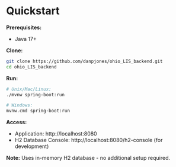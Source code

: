 # Quickstart

**Prerequisites:**
- Java 17+

**Clone:**
```bash
git clone https://github.com/danpjones/ohio_LIS_backend.git
cd ohio_LIS_backend
```

**Run:**
```bash
# Unix/Mac/Linux:
./mvnw spring-boot:run

# Windows:
mvnw.cmd spring-boot:run
```

**Access:**
- Application: http://localhost:8080
- H2 Database Console: http://localhost:8080/h2-console (for development)

**Note:** Uses in-memory H2 database - no additional setup required.

